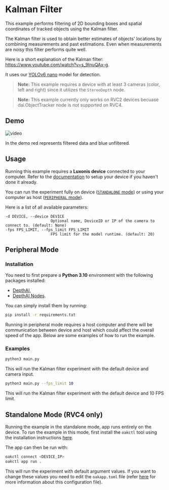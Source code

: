 # Kalman Filter

This example performs filtering of 2D bounding boxes and spatial coordinates of tracked objects using the Kalman filter.

The Kalman filter is used to obtain better estimates of objects' locations by combining measurements and past estimations. Even when measurements are noisy this filter performs quite well.

Here is a short explanation of the Kalman filter: https://www.youtube.com/watch?v=s_9InuQAx-g.

It uses our [YOLOv6 nano](https://zoo-rvc4.luxonis.com/luxonis/yolov6-nano/face58c4-45ab-42a0-bafc-19f9fee8a034) model for detection.

> **Note:** This example requires a device with at least 3 cameras (color, left and right) since it utilizes the `StereoDepth` node.

> **Note:** This example currently only works on RVC2 devices becuase dai.ObjectTracker node is not supported on RVC4.

## Demo

![video](https://user-images.githubusercontent.com/69462196/197813200-236e950e-3dda-403f-b5cd-8d11f0e86124.gif)

In the demo red represents filtered data and blue unfiltered.

## Usage

Running this example requires a **Luxonis device** connected to your computer. Refer to the [documentation](https://docs.luxonis.com/software-v3/) to setup your device if you haven't done it already.

You can run the experiment fully on device ([`STANDALONE` mode](#standalone-mode-rvc4-only)) or using your computer as host ([`PERIPHERAL` mode](#peripheral-mode)).

Here is a list of all available parameters:

```
-d DEVICE, --device DEVICE
                    Optional name, DeviceID or IP of the camera to connect to. (default: None)
-fps FPS_LIMIT, --fps_limit FPS_LIMIT
                    FPS limit for the model runtime. (default: 20)
```

## Peripheral Mode

### Installation

You need to first prepare a **Python 3.10** environment with the following packages installed:

- [DepthAI](https://pypi.org/project/depthai/),
- [DepthAI Nodes](https://pypi.org/project/depthai-nodes/).

You can simply install them by running:

```bash
pip install -r requirements.txt
```

Running in peripheral mode requires a host computer and there will be communication between device and host which could affect the overall speed of the app. Below are some examples of how to run the example.

### Examples

```bash
python3 main.py
```

This will run the Kalman filter experiment with the default device and camera input.

```bash
python3 main.py --fps_limit 10
```

This will run the Kalman filter experiment with the default device and 10 FPS limit.

## Standalone Mode (RVC4 only)

Running the example in the standalone mode, app runs entirely on the device.
To run the example in this mode, first install the `oakctl` tool using the installation instructions [here](https://docs.luxonis.com/software-v3/oak-apps/oakctl).

The app can then be run with:

```bash
oakctl connect <DEVICE_IP>
oakctl app run .
```

This will run the experiment with default argument values. If you want to change these values you need to edit the `oakapp.toml` file (refer [here](https://docs.luxonis.com/software-v3/oak-apps/configuration/) for more information about this configuration file).
